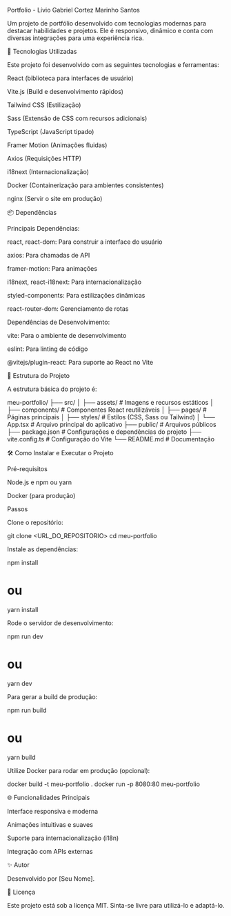 Portfolio - Lívio Gabriel Cortez Marinho Santos

Um projeto de portfólio desenvolvido com tecnologias modernas para destacar habilidades e projetos. Ele é responsivo, dinâmico e conta com diversas integrações para uma experiência rica.

🚀 Tecnologias Utilizadas

Este projeto foi desenvolvido com as seguintes tecnologias e ferramentas:

React (biblioteca para interfaces de usuário)

Vite.js (Build e desenvolvimento rápidos)

Tailwind CSS (Estilização)

Sass (Extensão de CSS com recursos adicionais)

TypeScript (JavaScript tipado)

Framer Motion (Animações fluidas)

Axios (Requisições HTTP)

i18next (Internacionalização)

Docker (Containerização para ambientes consistentes)

nginx (Servir o site em produção)

📦 Dependências

Principais Dependências:

react, react-dom: Para construir a interface do usuário

axios: Para chamadas de API

framer-motion: Para animações

i18next, react-i18next: Para internacionalização

styled-components: Para estilizações dinâmicas

react-router-dom: Gerenciamento de rotas

Dependências de Desenvolvimento:

vite: Para o ambiente de desenvolvimento

eslint: Para linting de código

@vitejs/plugin-react: Para suporte ao React no Vite

📂 Estrutura do Projeto

A estrutura básica do projeto é:

meu-portfolio/
├── src/
│   ├── assets/        # Imagens e recursos estáticos
│   ├── components/    # Componentes React reutilizáveis
│   ├── pages/         # Páginas principais
│   ├── styles/        # Estilos (CSS, Sass ou Tailwind)
│   └── App.tsx        # Arquivo principal do aplicativo
├── public/            # Arquivos públicos
├── package.json       # Configurações e dependências do projeto
├── vite.config.ts     # Configuração do Vite
└── README.md          # Documentação

🛠️ Como Instalar e Executar o Projeto

Pré-requisitos

Node.js e npm ou yarn

Docker (para produção)

Passos

Clone o repositório:

git clone <URL_DO_REPOSITORIO>
cd meu-portfolio

Instale as dependências:

npm install
# ou
yarn install

Rode o servidor de desenvolvimento:

npm run dev
# ou
yarn dev

Para gerar a build de produção:

npm run build
# ou
yarn build

Utilize Docker para rodar em produção (opcional):

docker build -t meu-portfolio .
docker run -p 8080:80 meu-portfolio

🌐 Funcionalidades Principais

Interface responsiva e moderna

Animações intuitivas e suaves

Suporte para internacionalização (i18n)

Integração com APIs externas

✨ Autor

Desenvolvido por [Seu Nome].

📝 Licença

Este projeto está sob a licença MIT. Sinta-se livre para utilizá-lo e adaptá-lo.

